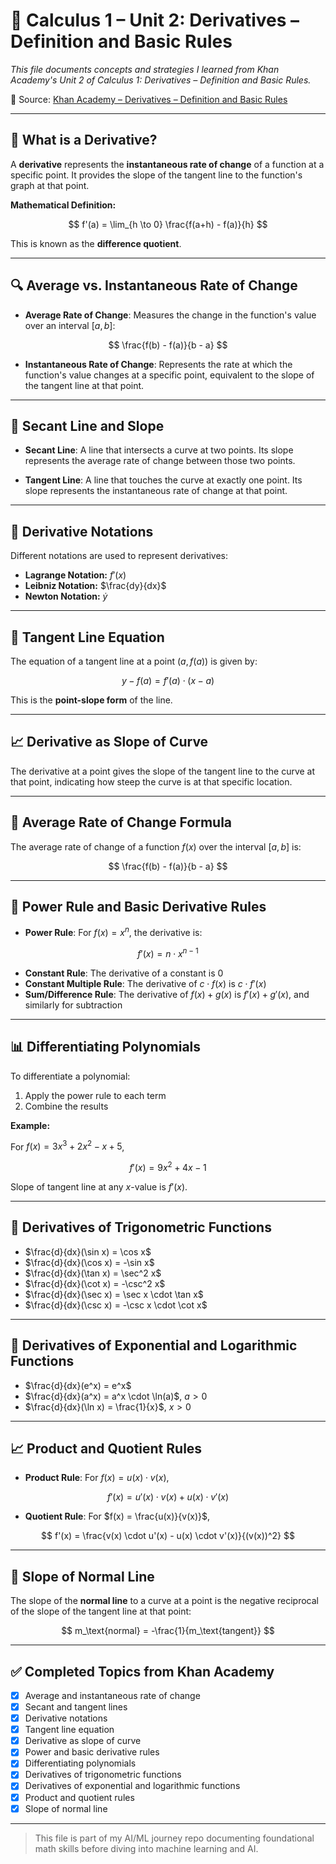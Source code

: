 # 📘 Calculus 1 – Unit 2: Derivatives – Definition and Basic Rules

*This file documents concepts and strategies I learned from Khan Academy's Unit 2 of Calculus 1: Derivatives – Definition and Basic Rules.*

🔗 Source: [Khan Academy – Derivatives – Definition and Basic Rules](https://www.khanacademy.org/math/calculus-1/cs1-derivatives-definition-and-basic-rules)

---

## 📌 What is a Derivative?

A **derivative** represents the **instantaneous rate of change** of a function at a specific point. It provides the slope of the tangent line to the function's graph at that point.

**Mathematical Definition:**

$$
f'(a) = \lim_{h \to 0} \frac{f(a+h) - f(a)}{h}
$$

This is known as the **difference quotient**.

---

## 🔍 Average vs. Instantaneous Rate of Change

* **Average Rate of Change**: Measures the change in the function's value over an interval $[a, b]$:

$$
\frac{f(b) - f(a)}{b - a}
$$

* **Instantaneous Rate of Change**: Represents the rate at which the function's value changes at a specific point, equivalent to the slope of the tangent line at that point.

---

## 📏 Secant Line and Slope

* **Secant Line**: A line that intersects a curve at two points. Its slope represents the average rate of change between those two points.

* **Tangent Line**: A line that touches the curve at exactly one point. Its slope represents the instantaneous rate of change at that point.

---

## 🧮 Derivative Notations

Different notations are used to represent derivatives:

* **Lagrange Notation:** $f'(x)$  
* **Leibniz Notation:** $\frac{dy}{dx}$  
* **Newton Notation:** $\dot{y}$

---

## 📐 Tangent Line Equation

The equation of a tangent line at a point $(a, f(a))$ is given by:

$$
y - f(a) = f'(a) \cdot (x - a)
$$

This is the **point-slope form** of the line.

---

## 📈 Derivative as Slope of Curve

The derivative at a point gives the slope of the tangent line to the curve at that point, indicating how steep the curve is at that specific location.

---

## 🔄 Average Rate of Change Formula

The average rate of change of a function $f(x)$ over the interval $[a, b]$ is:

$$
\frac{f(b) - f(a)}{b - a}
$$

---

## 📘 Power Rule and Basic Derivative Rules

* **Power Rule**: For $f(x) = x^n$, the derivative is:

$$
f'(x) = n \cdot x^{n-1}
$$

* **Constant Rule**: The derivative of a constant is $0$  
* **Constant Multiple Rule**: The derivative of $c \cdot f(x)$ is $c \cdot f'(x)$  
* **Sum/Difference Rule**: The derivative of $f(x) + g(x)$ is $f'(x) + g'(x)$, and similarly for subtraction

---

## 📊 Differentiating Polynomials

To differentiate a polynomial:

1. Apply the power rule to each term  
2. Combine the results

**Example:**

For $f(x) = 3x^3 + 2x^2 - x + 5$,

$$
f'(x) = 9x^2 + 4x - 1
$$

Slope of tangent line at any $x$-value is $f'(x)$.

---

## 🔢 Derivatives of Trigonometric Functions

* $\frac{d}{dx}(\sin x) = \cos x$  
* $\frac{d}{dx}(\cos x) = -\sin x$  
* $\frac{d}{dx}(\tan x) = \sec^2 x$  
* $\frac{d}{dx}(\cot x) = -\csc^2 x$  
* $\frac{d}{dx}(\sec x) = \sec x \cdot \tan x$  
* $\frac{d}{dx}(\csc x) = -\csc x \cdot \cot x$

---

## 🔢 Derivatives of Exponential and Logarithmic Functions

* $\frac{d}{dx}(e^x) = e^x$  
* $\frac{d}{dx}(a^x) = a^x \cdot \ln(a)$, $a > 0$  
* $\frac{d}{dx}(\ln x) = \frac{1}{x}$, $x > 0$

---

## 📈 Product and Quotient Rules

* **Product Rule**: For $f(x) = u(x) \cdot v(x)$,

$$
f'(x) = u'(x) \cdot v(x) + u(x) \cdot v'(x)
$$

* **Quotient Rule**: For $f(x) = \frac{u(x)}{v(x)}$,

$$
f'(x) = \frac{v(x) \cdot u'(x) - u(x) \cdot v'(x)}{(v(x))^2}
$$

---

## 📐 Slope of Normal Line

The slope of the **normal line** to a curve at a point is the negative reciprocal of the slope of the tangent line at that point:

$$
m_\text{normal} = -\frac{1}{m_\text{tangent}}
$$

---

## ✅ Completed Topics from Khan Academy

* [x] Average and instantaneous rate of change  
* [x] Secant and tangent lines  
* [x] Derivative notations  
* [x] Tangent line equation  
* [x] Derivative as slope of curve  
* [x] Power and basic derivative rules  
* [x] Differentiating polynomials  
* [x] Derivatives of trigonometric functions  
* [x] Derivatives of exponential and logarithmic functions  
* [x] Product and quotient rules  
* [x] Slope of normal line

---

> This file is part of my AI/ML journey repo documenting foundational math skills before diving into machine learning and AI.



